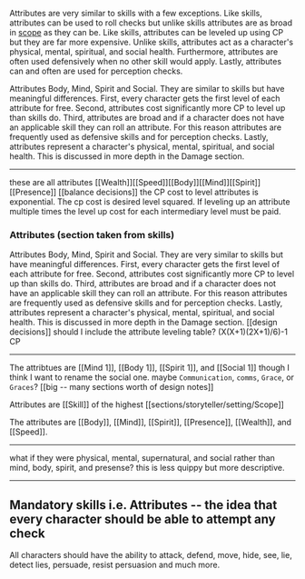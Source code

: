 Attributes are very similar to skills with a few exceptions. Like skills, attributes can be used to roll checks but unlike skills attributes are as broad in [scope](https://github.com/harleydutton/Tabula-Rasa/blob/develop/tabula-rasa.md#scope) as they can be. Like skills, attributes can be leveled up using CP but they are far more expensive. Unlike skills, attributes act as a character's physical, mental, spiritual, and social health. Furthermore, attributes are often used defensively when no other skill would apply. Lastly, attributes can and often are used for perception checks.

Attributes Body, Mind, Spirit and Social. They are similar to skills but have meaningful differences. First, every character gets the first level of each attribute for free. Second, attributes cost significantly more CP to level up than skills do. Third, attributes are broad and if a character does not have an applicable skill they can roll an attribute. For this reason attributes are frequently used as defensive skills and for perception checks. Lastly, attributes represent a character's physical, mental, spiritual, and social health. This is discussed in more depth in the Damage section.

---

these are all attributes [[Wealth]][[Speed]][[Body]][[Mind]][[Spirit]][[Presence]]
[[balance decisions]] the CP cost to level attributes is exponential. The cp cost is desired level squared. If leveling up an attribute multiple times the level up cost for each intermediary level must be paid.

### Attributes (section taken from skills)

Attributes Body, Mind, Spirit and Social. They are very similar to skills but have meaningful differences. First, every character gets the first level of each attribute for free. Second, attributes cost significantly more CP to level up than skills do. Third, attributes are broad and if a character does not have an applicable skill they can roll an attribute. For this reason attributes are frequently used as defensive skills and for perception checks. Lastly, attributes represent a character's physical, mental, spiritual, and social health. This is discussed in more depth in the Damage section.
[[design decisions]] should I include the attribute leveling table? (X(X+1)(2X+1)/6)-1 CP

---

The attribtues are [[Mind 1]], [[Body 1]], [[Spirit 1]], and [[Social 1]] though I think I want to rename the social one. maybe `Communication`, `comms`, `Grace`, or `Graces`? [[big -- many sections worth of design notes]]

Attributes are [[Skill]] of the highest [[sections/storyteller/setting/Scope]]

The attributes are [[Body]], [[Mind]], [[Spirit]], [[Presence]], [[Wealth]], and [[Speed]].

---

what if they were physical, mental, supernatural, and social rather than mind, body, spirit, and presense? this is less quippy but more descriptive.

---

## Mandatory skills i.e. Attributes -- the idea that every character should be able to attempt any check
All characters should have the ability to attack, defend, move, hide, see, lie, detect lies, persuade, resist persuasion and much more.
